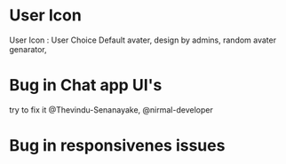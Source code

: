 # User Icon

User Icon : User Choice
Default avater,
design by admins,
random avater genarator,

# Bug in Chat app UI's

try to fix it @Thevindu-Senanayake, @nirmal-developer

# Bug in responsivenes issues
